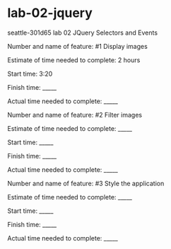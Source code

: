 # lab-02-jquery
seattle-301d65 lab 02 JQuery Selectors and Events

Number and name of feature: #1 Display images

Estimate of time needed to complete: 2 hours

Start time: 3:20

Finish time: _____

Actual time needed to complete: _____



Number and name of feature: #2 Filter images

Estimate of time needed to complete: _____

Start time: _____

Finish time: _____

Actual time needed to complete: _____



Number and name of feature: #3 Style the application

Estimate of time needed to complete: _____

Start time: _____

Finish time: _____

Actual time needed to complete: _____